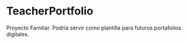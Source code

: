 # TeacherPortfolio
Proyecto Familiar. Podría servir como plantilla para futuros portafolios digitales.
